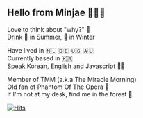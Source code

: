 ## Hello from Minjae 🙋🏻‍♀️ <br />

Love to think about "why?" 🤔 <br /> 
Drink 🍺 in Summer, 🍷 in Winter <br />

Have lived in 🇳🇱 🇩🇪 🇺🇸 🇦🇺 <br />
Currently based in 🇰🇷 <br />
Speak Korean, English and Javascript 🙌🏼 <br />

Member of TMM (a.k.a The Miracle Morning) <br />
Old fan of Phantom Of The Opera 👻 <br />
If I'm not at my desk, find me in the forest 🌳 <br />

[![Hits](https://hits.seeyoufarm.com/api/count/incr/badge.svg?url=https%3A%2F%2Fgithub.com%2Fminjae-mj&count_bg=%233AC7A8&title_bg=%23555555&icon=&icon_color=%23E7E7E7&title=hits&edge_flat=false)](https://hits.seeyoufarm.com)

